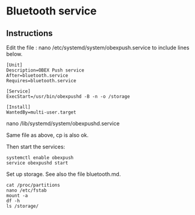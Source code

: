 # Bluetooth service

## Instructions

Edit the file :
nano /etc/systemd/system/obexpush.service
to include lines below.
```
[Unit]
Description=OBEX Push service
After=bluetooth.service
Requires=bluetooth.service

[Service]
ExecStart=/usr/bin/obexpushd -B -n -o /storage 

[Install]
WantedBy=multi-user.target
```
nano /lib/systemd/system/obexpushd.service

Same file as above, cp is also ok.

Then start the services:
```
systemctl enable obexpush
service obexpushd start
```

Set up storage. See also the file bluetooth.md.
```
cat /proc/partitions 
nano /etc/fstab
mount -a
df -h
ls /storage/
```
